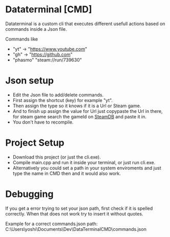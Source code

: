 # Dataterminal [CMD]

Dataterminal is a custom cli that executes different usefull actions based on commands inside a Json file.

Commands like
- "yt" -> "https://www.youtube.com"
- "gh" -> "https://github.com"
- "phasmo" "steam://run/739630"

# Json setup
- Edit the Json file to add/delete commands.
- First assign the shortcut (key) for example "yt".
- Then assign the type so it knows if it is a Url or Steam game.
- And to finish up assign the value for Url just copypaste the Url in there, for steam game search the gameId on [SteamDB](https://steamdb.info/) and paste it in.
- You don't have to recompile.

# Project Setup
- Download this project (or just the cli.exe).
- Compile main.cpp and run it inside your terminal, or just run cli.exe.
- Alternatively you could set a path in your system enviroments and just type the name in CMD then and it would also work.

# Debugging
If you get a error trying to set your json path, first check if it is spelled correctly.
When that does not work try to insert it without quotes.

Example for a correct commands.json path:
C:\Users\yoshi\Documents\Dev\DataTerminalCMD\commands.json
